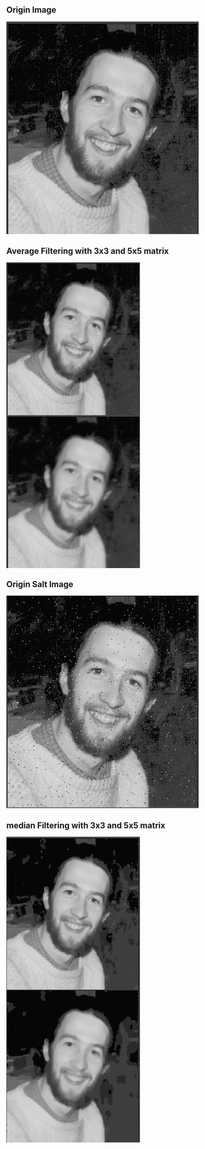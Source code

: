 ## Origin Image

![origin](https://github.com/KokoFan16/data_visualization/blob/master/spatial_filtering/demo/origin.png)

## Average Filtering with 3x3 and 5x5 matrix
<img src="https://github.com/KokoFan16/data_visualization/blob/master/spatial_filtering/demo/avg_3.png" width="350" height="400" align="top"/>
<img src="https://github.com/KokoFan16/data_visualization/blob/master/spatial_filtering/demo/avg_5.png" width="350" height="400" align="top"/>

## Origin Salt Image

![origin](https://github.com/KokoFan16/data_visualization/blob/master/spatial_filtering/demo/salt.png)

## median Filtering with 3x3 and 5x5 matrix

<img src="https://github.com/KokoFan16/data_visualization/blob/master/spatial_filtering/demo/median_3.png" width="350" height="400" align="top"/>
<img src="https://github.com/KokoFan16/data_visualization/blob/master/spatial_filtering/demo/median_5.png" width="350" height="400" align="top"/>
